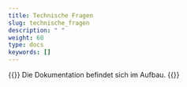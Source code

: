 ```yaml
---
title: Technische Fragen 
slug: technische_fragen
description: " "
weight: 60
type: docs
keywords: []
---
```


{{<alert color="info">}}
Die Dokumentation befindet sich im Aufbau.
{{</alert>}}